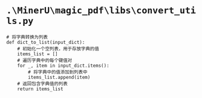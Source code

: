 # `.\MinerU\magic_pdf\libs\convert_utils.py`

```
# 将字典转换为列表
def dict_to_list(input_dict):
    # 初始化一个空列表，用于存放字典的值
    items_list = []
    # 遍历字典中的每个键值对
    for _, item in input_dict.items():
        # 将字典中的值添加到列表中
        items_list.append(item)
    # 返回包含字典值的列表
    return items_list
```